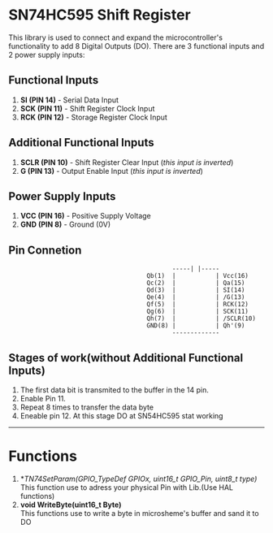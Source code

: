 # SN74HC595 Shift Register

This library is used to connect and expand the microcontroller's functionality to add 8 Digital Outputs (DO). There are 3 functional inputs and 2 power supply inputs:

## Functional Inputs
1. **SI (PIN 14)** - Serial Data Input  
2. **SCK (PIN 11)** - Shift Register Clock Input  
3. **RCK (PIN 12)** - Storage Register Clock Input

## Additional Functional Inputs
1. **SCLR (PIN 10)** - Shift Register Clear Input (*this input is inverted*)  
2. **G (PIN 13)** - Output Enable Input (*this input is inverted*)  

## Power Supply Inputs  
1. **VCC (PIN 16)** - Positive Supply Voltage  
2. **GND (PIN 8)** - Ground (0V)  

## Pin Connetion
                                                 -----| |-----  
                                          Qb(1)  |           | Vcc(16)   
                                          Qc(2)  |           | Qa(15)   
                                          Qd(3)  |           | SI(14)  
                                          Qe(4)  |           | /G(13)  
                                          Qf(5)  |           | RCK(12)  
                                          Qg(6)  |           | SCK(11)  
                                          Qh(7)  |           | /SCLR(10)  
                                          GND(8) |           | Qh'(9)  
                                                 -------------   
## Stages of work(without Additional Functional Inputs)  
1. The first data bit is transmited to the buffer in the 14 pin.
2. Enable Pin 11.
3. Repeat 8 times to transfer the data byte
4. Eneable pin 12. At this stage DO at SN54HC595 stat working
***
# Functions
1. **TN74SetParam(GPIO_TypeDef *GPIOx, uint16_t GPIO_Pin, uint8_t type)**  
  This function use to adress your physical Pin with Lib.(Use HAL functions)  
2. **void WriteByte(uint16_t Byte)**  
   This functions use to write a byte in microsheme's buffer and sand it to DO  
